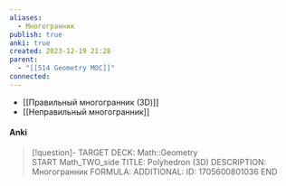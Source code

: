 ```yaml
---
aliases:
  - Многогранник
publish: true
anki: true
created: 2023-12-19 21:28
parent:
  - "[[514 Geometry MOC]]"
connected:
---
```


- [[Правильный многогранник (3D)]]
- [[Неправильный многогранник]]


#### Anki
> [!question]-
TARGET DECK: Math::Geometry  
START
Math_TWO_side
TITLE: Polyhedron (3D)
DESCRIPTION: Многогранник
FORMULA: 
ADDITIONAL:
ID: 1705600801036
END